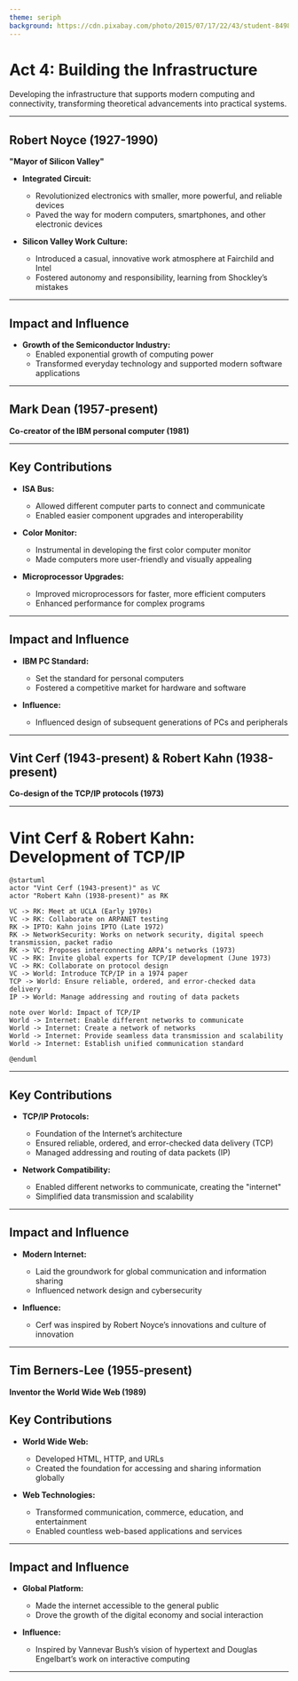 ```yaml
---
theme: seriph
background: https://cdn.pixabay.com/photo/2015/07/17/22/43/student-849825_960_720.jpg
---
```


# Act 4: Building the Infrastructure
Developing the infrastructure that supports modern computing and connectivity, transforming theoretical advancements into practical systems.

---

## Robert Noyce (1927-1990)
**"Mayor of Silicon Valley"**

- **Integrated Circuit:**
  - Revolutionized electronics with smaller, more powerful, and reliable devices
  - Paved the way for modern computers, smartphones, and other electronic devices

- **Silicon Valley Work Culture:**
  - Introduced a casual, innovative work atmosphere at Fairchild and Intel
  - Fostered autonomy and responsibility, learning from Shockley’s mistakes

---

## Impact and Influence

- **Growth of the Semiconductor Industry:**
  - Enabled exponential growth of computing power
  - Transformed everyday technology and supported modern software applications

---

## Mark Dean (1957-present)
**Co-creator of the IBM personal computer (1981)**

---

## Key Contributions

- **ISA Bus:**
  - Allowed different computer parts to connect and communicate
  - Enabled easier component upgrades and interoperability

- **Color Monitor:**
  - Instrumental in developing the first color computer monitor
  - Made computers more user-friendly and visually appealing

- **Microprocessor Upgrades:**
  - Improved microprocessors for faster, more efficient computers
  - Enhanced performance for complex programs

---

## Impact and Influence

- **IBM PC Standard:**
  - Set the standard for personal computers
  - Fostered a competitive market for hardware and software

- **Influence:**
  - Influenced design of subsequent generations of PCs and peripherals

---

## Vint Cerf (1943-present) & Robert Kahn (1938-present)

**Co-design of the TCP/IP protocols (1973)**

---

# Vint Cerf & Robert Kahn: Development of TCP/IP

```plantuml
@startuml
actor "Vint Cerf (1943-present)" as VC
actor "Robert Kahn (1938-present)" as RK

VC -> RK: Meet at UCLA (Early 1970s)
VC -> RK: Collaborate on ARPANET testing
RK -> IPTO: Kahn joins IPTO (Late 1972)
RK -> NetworkSecurity: Works on network security, digital speech transmission, packet radio
RK -> VC: Proposes interconnecting ARPA’s networks (1973)
VC -> RK: Invite global experts for TCP/IP development (June 1973)
VC -> RK: Collaborate on protocol design
VC -> World: Introduce TCP/IP in a 1974 paper
TCP -> World: Ensure reliable, ordered, and error-checked data delivery
IP -> World: Manage addressing and routing of data packets

note over World: Impact of TCP/IP
World -> Internet: Enable different networks to communicate
World -> Internet: Create a network of networks
World -> Internet: Provide seamless data transmission and scalability
World -> Internet: Establish unified communication standard

@enduml
```

---

## Key Contributions

- **TCP/IP Protocols:**
  - Foundation of the Internet’s architecture
  - Ensured reliable, ordered, and error-checked data delivery (TCP)
  - Managed addressing and routing of data packets (IP)

- **Network Compatibility:**
  - Enabled different networks to communicate, creating the "internet"
  - Simplified data transmission and scalability

---

## Impact and Influence

- **Modern Internet:**
  - Laid the groundwork for global communication and information sharing
  - Influenced network design and cybersecurity

- **Influence:**
  - Cerf was inspired by Robert Noyce’s innovations and culture of innovation

---

## Tim Berners-Lee (1955-present)

**Inventor the World Wide Web (1989)**

## Key Contributions

- **World Wide Web:**
  - Developed HTML, HTTP, and URLs
  - Created the foundation for accessing and sharing information globally

- **Web Technologies:**
  - Transformed communication, commerce, education, and entertainment
  - Enabled countless web-based applications and services

---

## Impact and Influence

- **Global Platform:**
  - Made the internet accessible to the general public
  - Drove the growth of the digital economy and social interaction

- **Influence:**
  - Inspired by Vannevar Bush’s vision of hypertext and Douglas Engelbart’s work on interactive computing

---
